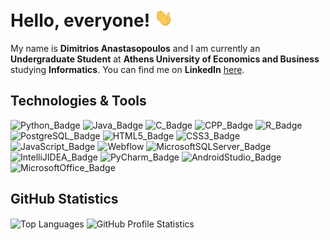 # Hello, everyone! <img src="https://raw.githubusercontent.com/dimitrios-anastasopoulos/dimitrios-anastasopoulos/main/wave.gif" width="30px">

My name is **Dimitrios Anastasopoulos** and I am currently an **Undergraduate Student** at **Athens University of Economics and Business** studying **Informatics**. You can find me on **LinkedIn** [here](https://www.linkedin.com/in/dimitrios-anastasopoulos/).

## Technologies & Tools

![Python_Badge](https://img.shields.io/badge/-Python-3776AB?style=for-the-badge&logo=python&logoColor=white)
![Java_Badge](https://img.shields.io/badge/-Java-007396?style=for-the-badge&logo=java&logoColor=white)
![C_Badge](https://img.shields.io/badge/-C-A8B9CC?style=for-the-badge&logo=c&logoColor=white)
![CPP_Badge](https://img.shields.io/badge/-C++-00599C?style=for-the-badge&logo=cplusplus&logoColor=white)
![R_Badge](https://img.shields.io/badge/-R-276DC3?style=for-the-badge&logo=r&logoColor=white)
![PostgreSQL_Badge](https://img.shields.io/badge/-PostgreSQL-4169E1?style=for-the-badge&logo=postgresql&logoColor=white)
![HTML5_Badge](https://img.shields.io/badge/-HTML-E34F26?style=for-the-badge&logo=html5&logoColor=white)
![CSS3_Badge](https://img.shields.io/badge/-CSS-1572B6?style=for-the-badge&logo=css3&logoColor=white)
![JavaScript_Badge](https://img.shields.io/badge/-JavaScript-F7DF1E?style=for-the-badge&logo=javascript&logoColor=white)
![Webflow](https://img.shields.io/badge/-Webflow-4353FF?style=for-the-badge&logo=webflow&logoColor=white)
![MicrosoftSQLServer_Badge](https://img.shields.io/badge/-Microsoft%20SQL%20Server-CC2927?style=for-the-badge&logo=microsoftsqlserver&logoColor=white)
![IntelliJIDEA_Badge](https://img.shields.io/badge/-IntelliJ%20IDEA-000000?style=for-the-badge&logo=intellijidea&logoColor=white)
![PyCharm_Badge](https://img.shields.io/badge/-PyCharm-000000?style=for-the-badge&logo=pycharm&logoColor=white)
![AndroidStudio_Badge](https://img.shields.io/badge/-Android%20Studio-3DDC84?style=for-the-badge&logo=androidstudio&logoColor=white)
![MicrosoftOffice_Badge](https://img.shields.io/badge/-Microsoft%20Office-D83B01?style=for-the-badge&logo=microsoftoffice&logoColor=white)

## GitHub Statistics

<img align="center" src="https://github-readme-stats.vercel.app/api/top-langs/?username=dimitrios-anastasopoulos&theme=tokyonight" alt="Top Languages"/>

<img align="center" src="https://github-readme-stats.vercel.app/api?username=dimitrios-anastasopoulos&theme=tokyonight&show_icons=true" alt="GitHub Profile Statistics"/>

<!-- Resources -->
<!-- Icons: https://simpleicons.org/ -->
<!-- Shields: https://shields.io/ -->
<!-- GitHub Statistics: https://github.com/anuraghazra/github-readme-stats -->
